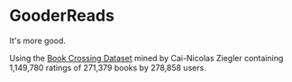 # GooderReads
It's more good.


Using the [Book Crossing Dataset](http://www2.informatik.uni-freiburg.de/~cziegler/BX/) mined by Cai-Nicolas Ziegler containing 1,149,780 ratings of 271,379 books by 278,858 users.